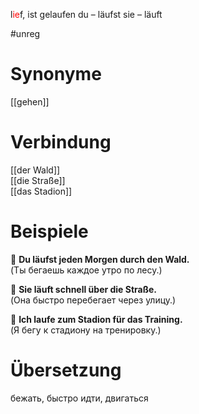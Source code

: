 l<span style="color:red">ie</span>f, ist gelaufen
du – läufst
sie – läuft

#unreg
# Synonyme
[[gehen]]
# Verbindung 
[[der Wald]]  
[[die Straße]]  
[[das Stadion]]
# Beispiele
🔹 **Du läufst jeden Morgen durch den Wald.**  
(Ты бегаешь каждое утро по лесу.)

🔹 **Sie läuft schnell über die Straße.**  
(Она быстро перебегает через улицу.)

🔹 **Ich laufe zum Stadion für das Training.**  
(Я бегу к стадиону на тренировку.)
# Übersetzung
бежать, быстро идти, двигаться